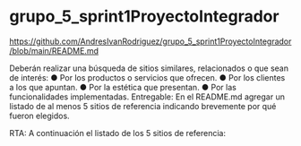 # grupo_5_sprint1ProyectoIntegrador

https://github.com/AndresIvanRodriguez/grupo_5_sprint1ProyectoIntegrador/blob/main/README.md

Deberán realizar una búsqueda de sitios similares, relacionados o que sean de interés:
● Por los productos o servicios que ofrecen.
● Por los clientes a los que apuntan.
● Por la estética que presentan.
● Por las funcionalidades implementadas.
Entregable: En el README.md agregar un listado de al menos 5 sitios de referencia
indicando brevemente por qué fueron elegidos.

RTA: A continuación el listado de los 5 sitios de referencia:
 
